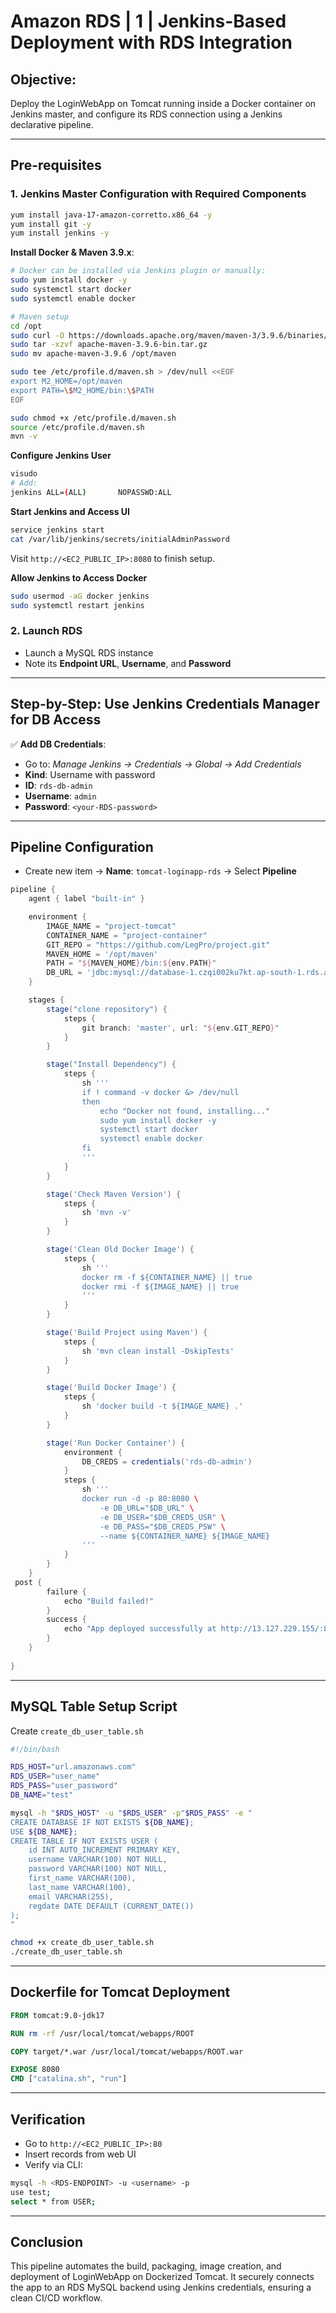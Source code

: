 # Amazon RDS | 1 | Jenkins-Based Deployment with RDS Integration

## Objective:

Deploy the LoginWebApp on Tomcat running inside a Docker container on Jenkins master, and configure its RDS connection using a Jenkins declarative pipeline.

---

## Pre-requisites

### 1. Jenkins Master Configuration with Required Components

```bash
yum install java-17-amazon-corretto.x86_64 -y
yum install git -y
yum install jenkins -y
```

**Install Docker & Maven 3.9.x**:

```bash
# Docker can be installed via Jenkins plugin or manually:
sudo yum install docker -y
sudo systemctl start docker
sudo systemctl enable docker

# Maven setup
cd /opt
sudo curl -O https://downloads.apache.org/maven/maven-3/3.9.6/binaries/apache-maven-3.9.6-bin.tar.gz
sudo tar -xzvf apache-maven-3.9.6-bin.tar.gz
sudo mv apache-maven-3.9.6 /opt/maven

sudo tee /etc/profile.d/maven.sh > /dev/null <<EOF
export M2_HOME=/opt/maven
export PATH=\$M2_HOME/bin:\$PATH
EOF

sudo chmod +x /etc/profile.d/maven.sh
source /etc/profile.d/maven.sh
mvn -v
```

**Configure Jenkins User**

```bash
visudo
# Add:
jenkins ALL=(ALL)       NOPASSWD:ALL
```

**Start Jenkins and Access UI**

```bash
service jenkins start
cat /var/lib/jenkins/secrets/initialAdminPassword
```

Visit `http://<EC2_PUBLIC_IP>:8080` to finish setup.

**Allow Jenkins to Access Docker**

```bash
sudo usermod -aG docker jenkins
sudo systemctl restart jenkins
```

### 2. Launch RDS

* Launch a MySQL RDS instance
* Note its **Endpoint URL**, **Username**, and **Password**

---

## Step-by-Step: Use Jenkins Credentials Manager for DB Access

✅ **Add DB Credentials**:

* Go to: *Manage Jenkins → Credentials → Global → Add Credentials*
* **Kind**: Username with password
* **ID**: `rds-db-admin`
* **Username**: `admin`
* **Password**: `<your-RDS-password>`

---

## Pipeline Configuration

* Create new item → **Name**: `tomcat-loginapp-rds` → Select **Pipeline**

```groovy
pipeline {
    agent { label "built-in" }

    environment {
        IMAGE_NAME = "project-tomcat"
        CONTAINER_NAME = "project-container"
        GIT_REPO = "https://github.com/LegPro/project.git"
        MAVEN_HOME = '/opt/maven'
        PATH = "${MAVEN_HOME}/bin:${env.PATH}"
        DB_URL = 'jdbc:mysql://database-1.czqi002ku7kt.ap-south-1.rds.amazonaws.com:3306/test'
    }

    stages {
        stage("clone repository") {
            steps {
                git branch: 'master', url: "${env.GIT_REPO}"
            }
        }

        stage("Install Dependency") {
            steps {
                sh '''
                if ! command -v docker &> /dev/null
                then
                    echo "Docker not found, installing..."
                    sudo yum install docker -y
                    systemctl start docker
                    systemctl enable docker
                fi
                '''
            }
        }

        stage('Check Maven Version') {
            steps {
                sh 'mvn -v'
            }
        }

        stage('Clean Old Docker Image') {
            steps {
                sh '''
                docker rm -f ${CONTAINER_NAME} || true
                docker rmi -f ${IMAGE_NAME} || true
                '''
            }
        }

        stage('Build Project using Maven') {
            steps {
                sh 'mvn clean install -DskipTests'
            }
        }

        stage('Build Docker Image') {
            steps {
                sh 'docker build -t ${IMAGE_NAME} .'
            }
        }

        stage('Run Docker Container') {
            environment {
                DB_CREDS = credentials('rds-db-admin')
            }
            steps {
                sh '''
                docker run -d -p 80:8080 \
                    -e DB_URL="$DB_URL" \
                    -e DB_USER="$DB_CREDS_USR" \
                    -e DB_PASS="$DB_CREDS_PSW" \
                    --name ${CONTAINER_NAME} ${IMAGE_NAME}
                '''
            }
        }
    }
 post {
        failure {
            echo "Build failed!"
        }
        success {
            echo "App deployed successfully at http://13.127.229.155/:80"
        }
    }
   
}
```

---

## MySQL Table Setup Script

Create `create_db_user_table.sh`

```bash
#!/bin/bash

RDS_HOST="url.amazonaws.com"
RDS_USER="user_name"
RDS_PASS="user_password"
DB_NAME="test"

mysql -h "$RDS_HOST" -u "$RDS_USER" -p"$RDS_PASS" -e "
CREATE DATABASE IF NOT EXISTS ${DB_NAME};
USE ${DB_NAME};
CREATE TABLE IF NOT EXISTS USER (
    id INT AUTO_INCREMENT PRIMARY KEY,
    username VARCHAR(100) NOT NULL,
    password VARCHAR(100) NOT NULL,
    first_name VARCHAR(100),
    last_name VARCHAR(100),
    email VARCHAR(255),
    regdate DATE DEFAULT (CURRENT_DATE())
);
"
```

```bash
chmod +x create_db_user_table.sh
./create_db_user_table.sh
```

---

## Dockerfile for Tomcat Deployment

```Dockerfile
FROM tomcat:9.0-jdk17

RUN rm -rf /usr/local/tomcat/webapps/ROOT

COPY target/*.war /usr/local/tomcat/webapps/ROOT.war

EXPOSE 8080
CMD ["catalina.sh", "run"]
```

---

## Verification

* Go to `http://<EC2_PUBLIC_IP>:80`
* Insert records from web UI
* Verify via CLI:

```bash
mysql -h <RDS-ENDPOINT> -u <username> -p
use test;
select * from USER;
```

---

## Conclusion

This pipeline automates the build, packaging, image creation, and deployment of LoginWebApp on Dockerized Tomcat. It securely connects the app to an RDS MySQL backend using Jenkins credentials, ensuring a clean CI/CD workflow.
